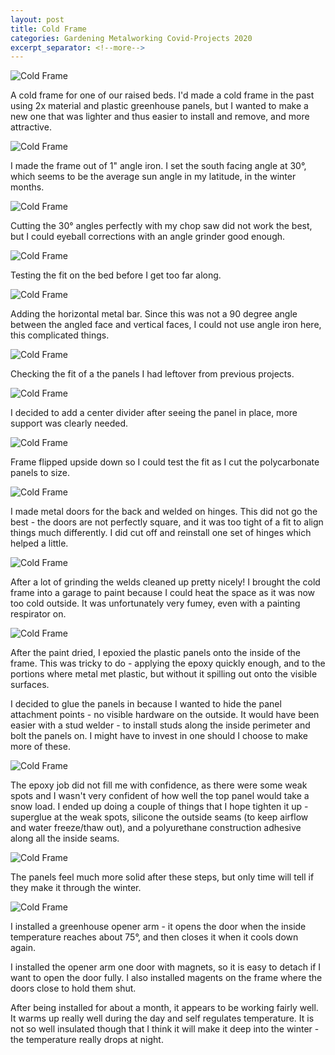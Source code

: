 ```yaml
---
layout: post
title: Cold Frame
categories: Gardening Metalworking Covid-Projects 2020
excerpt_separator: <!--more-->
---
```

![Cold Frame](/images/cold-frame/0.jpg)

A cold frame for one of our raised beds.  <!--more--> I'd made a cold frame in the past using 2x material and plastic greenhouse panels, but I wanted to make a new one that was lighter and thus easier to install and remove, and more attractive.

![Cold Frame](/images/cold-frame/1.jpg)

I made the frame out of 1" angle iron. I set the south facing angle at 30°, which seems to be the average sun angle in my latitude, in the winter months.

![Cold Frame](/images/cold-frame/2.jpg)

Cutting the 30° angles perfectly with my chop saw did not work the best, but I could eyeball corrections with an angle grinder good enough.

![Cold Frame](/images/cold-frame/3.jpg)

Testing the fit on the bed before I get too far along.

![Cold Frame](/images/cold-frame/4.jpg)

Adding the horizontal metal bar.  Since this was not a 90 degree angle between the angled face and vertical faces, I could not use angle iron here, this complicated things.

![Cold Frame](/images/cold-frame/5.jpg)

Checking the fit of a the panels I had leftover from previous projects.

![Cold Frame](/images/cold-frame/6.jpg)

I decided to add a center divider after seeing the panel in place, more support was clearly needed.

![Cold Frame](/images/cold-frame/7.jpg)

Frame flipped upside down so I could test the fit as I cut the polycarbonate panels to size.

![Cold Frame](/images/cold-frame/8.jpg)

I made metal doors for the back and welded on hinges.  This did not go the best - the doors are not perfectly square, and it was too tight of a fit to align things much differently.  I did cut off and reinstall one set of hinges which helped a little.

![Cold Frame](/images/cold-frame/9.jpg)

After a lot of grinding the welds cleaned up pretty nicely!  I brought the cold frame into a garage to paint because I could heat the space as it was now too cold outside.  It was unfortunately very fumey, even with a painting respirator on.

![Cold Frame](/images/cold-frame/10.jpg)

After the paint dried, I epoxied the plastic panels onto the inside of the frame.  This was tricky to do - applying the epoxy quickly enough, and to the portions where metal met plastic, but without it spilling out onto the visible surfaces.

I decided to glue the panels in because I wanted to hide the panel attachment points - no visible hardware on the outside.  It would have been easier with a stud welder - to install studs along the inside perimeter and bolt the panels on.  I might have to invest in one should I choose to make more of these.

![Cold Frame](/images/cold-frame/11.jpg)

The epoxy job did not fill me with confidence, as there were some weak spots and I wasn't very confident of how well the top panel would take a snow load.  I ended up doing a couple of things that I hope tighten it up - superglue at the weak spots, silicone the outside seams (to keep airflow and water freeze/thaw out), and a polyurethane construction adhesive along all the inside seams.

![Cold Frame](/images/cold-frame/12.jpg)

The panels feel much more solid after these steps, but only time will tell if they make it through the winter.

![Cold Frame](/images/cold-frame/13.jpg)

I installed a greenhouse opener arm - it opens the door when the inside temperature reaches about 75°, and then closes it when it cools down again.

I installed the opener arm one door with magnets, so it is easy to detach if I want to open the door fully.  I also installed magents on the frame where the doors close to hold them shut.

After being installed for about a month, it appears to be working fairly well.  It warms up really well during the day and self regulates temperature.  It is not so well insulated though that I think it will make it deep into the winter - the temperature really drops at night.
